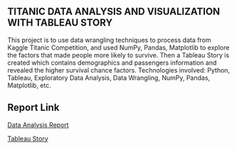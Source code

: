 ## TITANIC DATA ANALYSIS AND VISUALIZATION WITH TABLEAU STORY ##

This project is to use data wrangling techniques to process data from Kaggle Titanic Competition, and used NumPy, Pandas, Matplotlib to explore the factors that made people more likely to survive.
Then a Tableau Story is created which contains demographics and passengers information and revealed the higher survival chance factors.
Technologies involved: Python, Tableau, Exploratory Data Analysis, Data Wrangling, NumPy, Pandas, Matplotlib, etc.

## Report Link ##
[Data Analysis Report](https://github.com/lynnxlmiao/Data-Analysis/blob/master/Projects/Titanic%20Data%20Analysis/titanic_data_analysis.ipynb)

[Tableau Story](https://public.tableau.com/profile/xilin.miao#!/vizhome/Titanic_Tableau_2/Story?publish=yes)